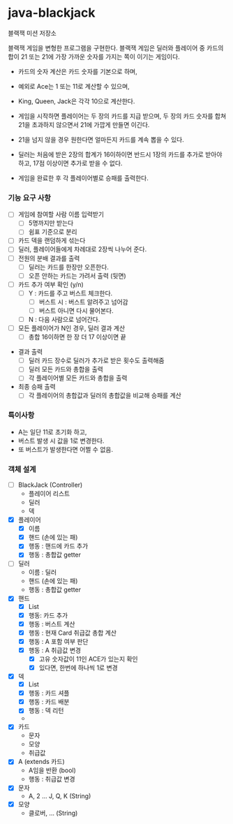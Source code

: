# java-blackjack

블랙잭 미션 저장소

블랙잭 게임을 변형한 프로그램을 구현한다. 블랙잭 게임은 딜러와 플레이어 중 카드의 합이 21 또는 21에 가장 가까운 숫자를 가지는 쪽이 이기는 게임이다.

- 카드의 숫자 계산은 카드 숫자를 기본으로 하며, 
- 예외로 Ace는 1 또는 11로 계산할 수 있으며, 
- King, Queen, Jack은 각각 10으로 계산한다.

- 게임을 시작하면 플레이어는 두 장의 카드를 지급 받으며, 두 장의 카드 숫자를 합쳐 21을 초과하지 않으면서 21에 가깝게 만들면 이긴다.
- 21을 넘지 않을 경우 원한다면 얼마든지 카드를 계속 뽑을 수 있다.
- 딜러는 처음에 받은 2장의 합계가 16이하이면 반드시 1장의 카드를 추가로 받아야 하고, 17점 이상이면 추가로 받을 수 없다.

- 게임을 완료한 후 각 플레이어별로 승패를 출력한다.

### 기능 요구 사항
- [ ] 게임에 참여할 사람 이름 입력받기
  - [ ] 5명까지만 받는다
  - [ ] 쉼표 기준으로 분리
- [ ] 카드 덱을 랜덤하게 섞는다
- [ ] 딜러, 플레이어들에게 차례대로 2장씩 나누어 준다.
- [ ] 전원의 분배 결과를 출력
  - [ ] 딜러는 카드를 한장만 오픈한다.
  - [ ] 오픈 안하는 카드는 가려서 출력 (뒷면) 
- [ ] 카드 추가 여부 확인 (y/n)
  - [ ] Y : 카드를 주고 버스트 체크한다.
    - [ ] 버스트 시 : 버스트 알려주고 넘어감
    - [ ] 버스트 아니면 다시 물어본다.
  - [ ] N : 다음 사람으로 넘어간다.
- [ ] 모든 플레이어가 N인 경우, 딜러 결과 계산
  - [ ] 총합 16이하면 한 장 더 17 이상이면 끝
- 결과 출력
  - [ ] 딜러 카드 장수로 딜러가 추가로 받은 횟수도 출력해줌
  - [ ] 딜러 모든 카드와 총합을 출력
  - [ ] 각 플레이어별 모든 카드와 총합을 출력
- 최종 승패 출력
  - [ ] 각 플레이어의 총합값과 딜러의 총합값을 비교해 승패를 계산

### 특이사항
 - A는 일단 11로 초기화 하고,
 - 버스트 발생 시 값을 1로 변경한다.
 - 또 버스트가 발생한다면 어쩔 수 없음.

### 객체 설계
- [ ] BlackJack (Controller)
  - 플레이어 리스트
  - 딜러
  - 덱
- [X] 플레이어
  - [x] 이름
  - [x] 핸드 (손에 있는 패)
  - [x] 행동 : 핸드에 카드 추가
  - [x] 행동 : 총합값 getter
- [ ] 딜러
  - 이름 : 딜러
  - 핸드 (손에 있는 패)
  - 행동 : 총합값 getter
- [x] 핸드
  - [x] List<Card>
  - [x] 행동: 카드 추가
  - [x] 행동 : 버스트 계산
  - [x] 행동 : 현재 Card 취급값 총합 계산
  - [x] 행동 : A 포함 여부 판단
  - [x] 행동 : A 취급값 변경
    - [X] 고유 숫자값이 11인 ACE가 있는지 확인
    - [x] 있다면, 한번에 하나씩 1로 변경
- [x] 덱
  - [x] List<Card>
  - [X] 행동 : 카드 셔플
  - [x] 행동 : 카드 배분
  - [x] 행동 : 덱 리턴
  - 
- [x] 카드
  - 문자
  - 모양
  - 취급값
- [x] A (extends 카드)
  - A임을 반환 (bool)
  - 행동 : 취급값 변경
- [x] 문자
  - A, 2 ... J, Q, K (String)
- [x] 모양
  - 클로버, ... (String)